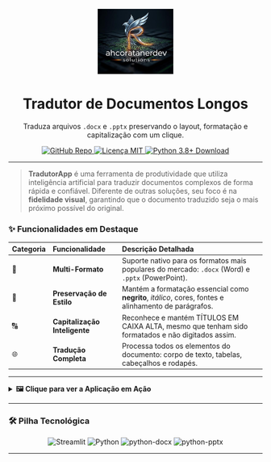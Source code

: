 <p align="center">
  <img src="assets/Logo.jpg" width="150" alt="Logo do Tradutor de Documentos">
</p>

<h1 align="center">
  Tradutor de Documentos Longos
</h1>

<p align="center">
  Traduza arquivos <code>.docx</code> e <code>.pptx</code> preservando o layout, formatação e capitalização com um clique.
</p>

<p align="center">
  <a href="https://github.com/ahcorataner/tradutorapp">
    <img src="https://img.shields.io/badge/GitHub-REPOSITÓRIO-181717?style=for-the-badge&logo=github" alt="GitHub Repo">
  </a>
  <a href="https://github.com/ahcorataner/tradutorapp/blob/main/LICENSE">
    <img src="https://img.shields.io/badge/License-MIT-blue?style=for-the-badge" alt="Licença MIT">
  </a>
  <a href="https://www.python.org/downloads/">
    <img src="https://img.shields.io/badge/Python-3.8%2B-3776AB?style=for-the-badge&logo=python" alt="Python 3.8+ Download">
  </a>
</p>

<hr>

> **TradutorApp** é uma ferramenta de produtividade que utiliza inteligência artificial para traduzir documentos complexos de forma rápida e confiável. Diferente de outras soluções, seu foco é na **fidelidade visual**, garantindo que o documento traduzido seja o mais próximo possível do original.

### ✨ Funcionalidades em Destaque

| Categoria | Funcionalidade | Descrição Detalhada |
| :--- | :--- | :--- |
| 📂 | **Multi-Formato** | Suporte nativo para os formatos mais populares do mercado: `.docx` (Word) e `.pptx` (PowerPoint). |
| 🎨 | **Preservação de Estilo** | Mantém a formatação essencial como **negrito**, *itálico*, cores, fontes e alinhamento de parágrafos. |
| 🔠 | **Capitalização Inteligente** | Reconhece e mantém TÍTULOS EM CAIXA ALTA, mesmo que tenham sido formatados e não digitados assim. |
| 🌐 | **Tradução Completa** | Processa todos os elementos do documento: corpo de texto, tabelas, cabeçalhos e rodapés. |

---

<details>
  <summary><strong>🖼️ Clique para ver a Aplicação em Ação</strong></summary>
  
  <p align="center">
    <br>
    <strong><a href="https://tradutorapp.streamlit.app">➡️ Acessar o Tradutor de Documentos Ao Vivo ⬅️</a></strong>
    <br><br>
    <img src="assets/screenshot.png" width="750" alt="Screenshot da tela inicial do aplicativo">
    <br>
  </p>
</details>

---

### 🛠️ Pilha Tecnológica

<p align="center">
  <img alt="Streamlit" src="https://img.shields.io/badge/Streamlit-FF4B4B?style=for-the-badge&logo=streamlit&logoColor=white" title="Interface Web">
  <img alt="Python" src="https://img.shields.io/badge/Python-3776AB?style=for-the-badge&logo=python&logoColor=white" title="Linguagem Principal">
  <img alt="python-docx" src="https://img.shields.io/badge/python--docx-2B579A?style=for-the-badge&logo=microsoftword&logoColor=white" title="Manipulação de Word">
  <img alt="python-pptx" src="https://img.shields.io/badge/python--pptx-D24726?style=for-the-badge&logo=microsoftpowerpoint&logoColor=white" title="Manipulação de PowerPoint">
</p>

---

